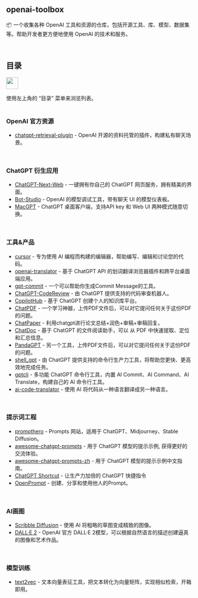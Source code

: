 
## openai-toolbox

📦️ 一个收集各种 OpenAI 工具和资源的仓库，包括开源工具、库、模型、数据集等。帮助开发者更方便地使用 OpenAI 的技术和服务。

<br>

## 目录

<img src="https://user-images.githubusercontent.com/11247099/112722104-819b8a80-8f42-11eb-82f5-dfc2dd5d8a77.png" height="32" />

使用左上角的 “目录” 菜单来浏览列表。
<br><br>


### OpenAI 官方资源

- [chatgpt-retrieval-plugin](https://github.com/openai/chatgpt-retrieval-plugin) - OpenAI 开源的资料托管的插件，构建私有聊天场景。

<br>

### ChatGPT 衍生应用
- [ChatGPT-Next-Web](https://github.com/Yidadaa/ChatGPT-Next-Web) - 一键拥有你自己的 ChatGPT 网页服务，拥有精美的界面。
- [Bot-Studio](https://github.com/Privoce/Bot-Studio) - OpenAI 的模型调试工具，带有聊天 UI 的模型仪表板。
- [MacGPT](https://www.macgpt.com/) - ChatGPT 桌面客户端，支持API key 和 Web UI 两种模式随意切换。

<br>

### 工具&产品

- [cursor](https://www.cursor.so/) - 专为使用 AI 编程而构建的编辑器，帮助编写、编辑和讨论您的代码。
- [openai-translator](https://github.com/yetone/openai-translator) - 基于 ChatGPT API 的划词翻译浏览器插件和跨平台桌面端应用。
- [gpt-commit](https://github.com/zurawiki/gptcommit) - 一个可以帮助你生成Commit Message的工具。
- [ChatGPT-CodeReview](https://github.com/anc95/ChatGPT-CodeReview) - 由 ChatGPT 提供支持的代码审查机器人。
- [CopilotHub](https://app.copilothub.co/) - 基于 ChatGPT 创建个人的知识库平台。
- [ChatPDF](https://www.chatpdf.com/) - 一个学习神器，上传PDF文件后，可以对它提问任何关于这份PDF的问题。
- [ChatPaper](https://github.com/kaixindelele/ChatPaper) - 利用chatgpt进行论文总结+润色+审稿+审稿回复。
- [ChatDoc](https://chatdoc.com/) - 基于 ChatGPT 的文件阅读助手，可以 从 PDF 中快速提取、定位和汇总信息。
- [PandaGPT](https://www.pandagpt.io/) - 另一个工具，上传PDF文件后，可以对它提问任何关于这份PDF的问题。
- [shell_gpt](https://github.com/TheR1D/shell_gpt) - 由 ChatGPT 提供支持的命令行生产力工具，将帮助您更快、更高效地完成任务。
- [gptcli](https://www.gptcli.com/) - 多功能 ChatGPT 命令行工具，内置 AI Commit、AI Command、AI Translate，构建自己的 AI 命令行工具。
- [ai-code-translator](https://github.com/feseeker/ai-code-translator) - 使用 AI 将代码从一种语言翻译成另一种语言。

<br>

### 提示词工程

- [prompthero](https://prompthero.com/) - Prompts 网站，适用于 ChatGPT、Midjourney、Stable Diffusion。
- [awesome-chatgpt-prompts](https://prompts.chat/) - 用于 ChatGPT 模型的提示示例, 获得更好的交流体验。
- [awesome-chatgpt-prompts-zh](https://chatguide.plexpt.com/) - 用于 ChatGPT 模型的提示示例中文指南。
- [ChatGPT Shortcut](https://newzone.top/chatgpt/) - 让生产力加倍的 ChatGPT 快捷指令
- [OpenPrompt](https://openprompt.co/) - 创建、分享和使用他人的Prompt。

<br>

### AI画图
- [Scribble Diffusion](https://scribblediffusion.com/) - 使用 AI 将粗略的草图变成精致的图像。
- [DALL·E 2](https://labs.openai.com/) - OpenAI 官方 DALL·E 2模型，可以根据自然语言的描述创建逼真的图像和艺术作品。

<br>

### 模型训练
- [text2vec](https://github.com/shibing624/text2vec) - 文本向量表征工具，把文本转化为向量矩阵，实现相似检索，开箱即用。

<br>